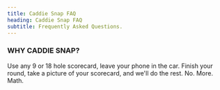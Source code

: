 ```yaml
--- 
title: Caddie Snap FAQ 
heading: Caddie Snap FAQ 
subtitle: Frequently Asked Questions. 
---
```


<section>
	<div class="container">
		<h3>WHY CADDIE SNAP?</h3>
		<p>Use any 9 or 18 hole scorecard, leave your phone in the car. Finish your round, take a picture of your scorecard, and we'll do the rest. No. More. Math.</p>
	</div>
</section>
